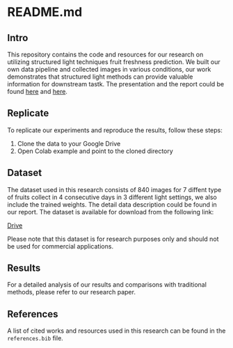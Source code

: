 # README.md

## Intro

This repository contains the code and resources for our research on utilizing structured light techniques fruit freshness prediction. We built our own data pipeline and collected images in various conditions, our work demonstrates that structured light methods can provide valuable information for downstream tastk. The presentation and the report could be found [here](https://docs.google.com/presentation/d/1U7qYeAOosmj36D6bmybok-jwUEahBSwIgsE5ZTu4PPo/edit#slide=id.g21238f436ba_0_633) and [here](https://arxiv.org/pdf/2212.01552.pdf). 

## Replicate

To replicate our experiments and reproduce the results, follow these steps:

1. Clone the data to your Google Drive
2. Open Colab example and point to the cloned directory

## Dataset

The dataset used in this research consists of 840 images for 7 diffent type of fruits collect in 4 consecutive days in 3 different light settings, we also include the trained weights. The detail data description could be found in our report. The dataset is available for download from the following link:

[Drive](https://drive.google.com/drive/u/1/folders/1PFBdDe0F3vG3DRO8ZFg4CDrnD8YPZSKX)

Please note that this dataset is for research purposes only and should not be used for commercial applications.

## Results

For a detailed analysis of our results and comparisons with traditional methods, please refer to our research paper.

## References

A list of cited works and resources used in this research can be found in the `references.bib` file.

